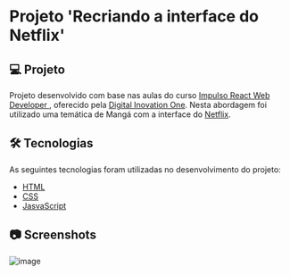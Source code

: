 # Projeto 'Recriando a interface do Netflix'


## 💻 Projeto

Projeto desenvolvido com base nas aulas do curso [Impulso React Web Developer
][course], oferecido pela [Digital Inovation One][author]. Nesta abordagem foi utilizado uma temática de Mangá com a interface do [Netflix][Netflix].

## 🛠 Tecnologias

As seguintes tecnologias foram utilizadas no desenvolvimento do projeto:

- [HTML][HTML]
- [CSS][CSS]
- [JasvaScript][JasvaScript]

## 📷 Screenshots

  ![image](https://user-images.githubusercontent.com/26777235/140832920-cf3e6265-d9c6-450d-9262-81ce20bdd9b0.png)


[course]: https://web.digitalinnovation.one/track/impulso-react-web-developer?tab=path
[author]: https://digitalinnovation.one/
[HTML]: https://www.w3schools.com/html/
[CSS]: https://www.w3schools.com/css/
[JasvaScript]: https://www.javascript.com/
[Netflix]: https://www.netflix.com
